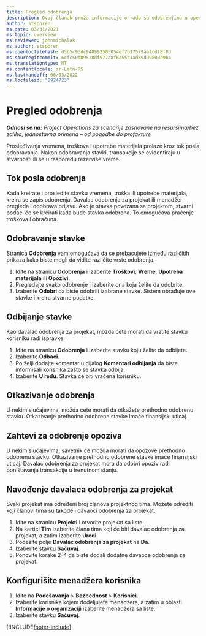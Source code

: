 ```yaml
---
title: Pregled odobrenja
description: Ovaj članak pruža informacije o radu sa odobrenjima u operacijama projekta.
author: stsporen
ms.date: 03/31/2021
ms.topic: overview
ms.reviewer: johnmichalak
ms.author: stsporen
ms.openlocfilehash: d5b5c93dc948992505054ef7b17579aafcdf8f8d
ms.sourcegitcommit: 6cfc50d89528df977a8f6a55c1ad39d99800d9b4
ms.translationtype: MT
ms.contentlocale: sr-Latn-RS
ms.lasthandoff: 06/03/2022
ms.locfileid: "8924723"
---
```

# <a name="approvals-overview"></a>Pregled odobrenja

_**Odnosi se na:** Project Operations za scenarije zasnovane na resursima/bez zaliha, jednostavna primena – od pogodbe do profakture_

Prosleđivanja vremena, troškova i upotrebe materijala prolaze kroz tok posla odobravanja. Nakon odobravanja stavki, transakcije se evidentiraju u stvarnosti ili se u rasporedu rezerviše vreme.

## <a name="approvals-workflow"></a>Tok posla odobrenja
Kada kreirate i prosledite stavku vremena, troška ili upotrebe materijala, kreira se zapis odobrenja. Davalac odobrenja za projekat ili menadžer pregleda i odobrava prijavu. Ako je stavka povezana sa projektom, stvarni podaci će se kreirati kada bude stavka odobrena. To omogućava praćenje troškova i obračuna.

## <a name="approve-an-entry"></a>Odobravanje stavke
Stranica **Odobrenja** vam omogućava da se prebacujete između različitih prikaza kako biste mogli da vidite različite vrste odobrenja.
  
1. Idite na stranicu **Odobrenja** i izaberite **Troškovi**, **Vreme**, **Upotreba materijala** ili **Opozivi**.
2. Pregledajte svako odobrenje i izaberite ona koja želite da odobrite.
3. Izaberite **Odobri** da biste odobrili izabrane stavke.
Sistem obrađuje ove stavke i kreira stvarne podatke.

## <a name="reject-an-entry"></a>Odbijanje stavke
Kao davalac odobrenja za projekat, možda ćete morati da vratite stavku korisniku radi ispravke.
  
1. Idite na stranicu **Odobrenja** i izaberite stavku koju želite da odbijete. 
2. Izaberite **Odbaci**.
3. Po želji dodajte komentar u dijalog **Komentari odbijanja** da biste informisali korisnika zašto se stavka odbija.
4. Izaberite **U redu**. Stavka će biti vraćena korisniku.
  
## <a name="cancel-approval"></a>Otkazivanje odobrenja
U nekim slučajevima, možda ćete morati da otkažete prethodno odobrenu stavku. Otkazivanje prethodno odobrene stavke imaće finansijski uticaj. 

## <a name="approving-recall-requests"></a>Zahtevi za odobrenje opoziva
U nekim slučajevima, savetnik će možda morati da opozove prethodno odobrenu stavku. Otkazivanje prethodno odobrene stavke imaće finansijski uticaj. Davalac odobrenja za projekat mora da odobri opoziv radi poništavanja transakcije u trenutnom stanju.

## <a name="specify-project-approvers"></a>Navođenje davalaca odobrenja za projekat
Svaki projekat ima određeni broj članova projektnog tima. Možete odrediti koji članovi tima su takođe i davaoci odobrenja za projekat.

1. Idite na stranicu **Projekti** i otvorite projekat sa liste.
2. Na kartici **Tim** izaberite člana tima koji će biti davalac odobrenja za projekat, a zatim izaberite **Uredi**.
3. Podesite polje **Davalac odobrenja za projekat** na **Da**.
4. Izaberite stavku **Sačuvaj**.
5. Ponovite korake 2-4 da biste dodali dodatne davaoce odobrenja za projekat.

## <a name="configure-the-users-manager"></a>Konfigurišite menadžera korisnika

1. Idite na **Podešavanja** > **Bezbednost** > **Korisnici**.
2. Izaberite korisnika kojem dodeljujete menadžera, a zatim u oblasti **Informacije o organizaciji** izaberite menadžera sa liste. 
3. Izaberite stavku **Sačuvaj**.




[!INCLUDE[footer-include](../includes/footer-banner.md)]
